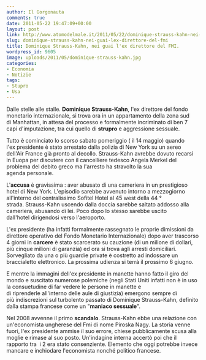 ```yaml
---
author: Il Gorgonauta
comments: true
date: 2011-05-22 19:47:09+00:00
layout: post
link: http://www.atomodelmale.it/2011/05/22/dominique-strauss-kahn-nei-guai-lex-direttore-del-fmi/
slug: dominique-strauss-kahn-nei-guai-lex-direttore-del-fmi
title: Dominique Strauss-Kahn, nei guai l'ex direttore del FMI.
wordpress_id: 9605
image: uploads/2011/05/dominique-strauss-kahn.jpg
categories:
- Economia
- Notizie
tags:
- Stupro
- Usa
---
```



Dalle stelle alle stalle. **Dominique Strauss-Kahn**, l'ex direttore del fondo monetario internazionale, si trova ora in un appartamento della zona sud di Manhattan, in attesa del processo e formalmente incriminato di ben 7 capi d'imputazione, tra cui quello di **strupro** e aggressione sessuale.

Tutto è cominciato lo scorso sabato pomeriggio ( il 14 maggio) quando l'ex presidente è stato arrestato dalla polizia di New York su un aereo dell'Air France già pronto al decollo. Strauss-Kahn avrebbe dovuto recarsi in Euopa per discutere con il cancelliere tedesco Angela Merkel del problema del debito greco ma l'arresto ha stravolto la sua agenda personale.

L'**accusa** è gravissima : aver abusato di una cameriera in un prestigioso hotel di New York. L'episodio sarebbe avvenuto intorno a mezzogiorno all'interno del centralissimo Sofitel Hotel al 45 west della 44 ° strada. Strauss-Kahn uscendo dalla doccia sarebbe saltato addosso alla cameriera, abusando di lei. Poco dopo lo stesso sarebbe uscito dall'hotel dirigendosi verso l'aeroporto.

L'ex presidente (ha infatti formalmente rassegnato le proprie dimissioni da direttore operativo del Fondo Monetario Internazionale) dopo aver trascorso 4 giorni in **carcere** è stato scarcerato su cauzione (di un milione di dollari, più cinque milioni di garanzia) ed ora si trova agli arresti domiciliari. Sorvegliato da una o più guardie private è costretto ad indossare un braccialetto elettronico. La prossima udienza si terrà il prossimo 6 giugno.

E mentre la immagini dell'ex presidente in manette hanno fatto il giro del mondo e suscitato numerose polemiche (negli Stati Uniti infatti non è in uso la consuetudine di far vedere le persone in manette e di riprenderle all'interno delle aule di giustizia) emergono sempre di più indiscrezioni sul turbolento passato di Dominique Strauss-Kahn, definito dalla stampa francese come un "**maniaco sessuale**".

Nel 2008 avvenne il primo **scandalo**. Strauss-Kahn ebbe una relazione con un'economista ungherese del Fmi di nome Piroska Nagy. La storia venne fuori, l'ex presidente ammise il suo errore, chiese pubblicamente scusa alla moglie e rimase al suo posto. Un'indagine interna accertò poi che il rapporto tra  i 2 era stato consenziente. Elemento che oggi potrebbe invece mancare e inchiodare l'economista nonché politico francese.
